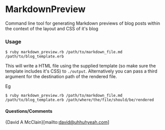 # MarkdownPreview

Command line tool for generating Markdown previews of blog posts within the context of the layout and CSS of it's blog

### Usage

	$ ruby markdown_preview.rb /path/to/markdown_file.md /path/to/blog_template.erb

This will write a HTML file using the supplied template (so make sure the template includes it's CSS) to `./output`. Alternatively you can pass a third argument for the destination path of the rendered file.

Eg

	$ ruby markdown_preview.rb /path/to/markdown_file.md /path/to/blog_template.erb /path/where/the/file/should/be/rendered

#### Questions/Comments

{David A McClain}[mailto:david@uhhuhyeah.com]